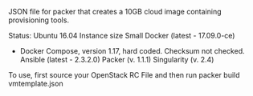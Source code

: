 JSON file for packer that creates a 10GB cloud image containing provisioning tools.

Status:
Ubuntu 16.04
Instance size Small
Docker (latest - 17.09.0-ce)
  - Docker Compose, version 1.17, hard coded. Checksum not checked.
Ansible (latest - 2.3.2.0)
Packer (v. 1.1.1) 
Singularity (v. 2.4)

To use, first source your OpenStack RC File and then run packer build vmtemplate.json
